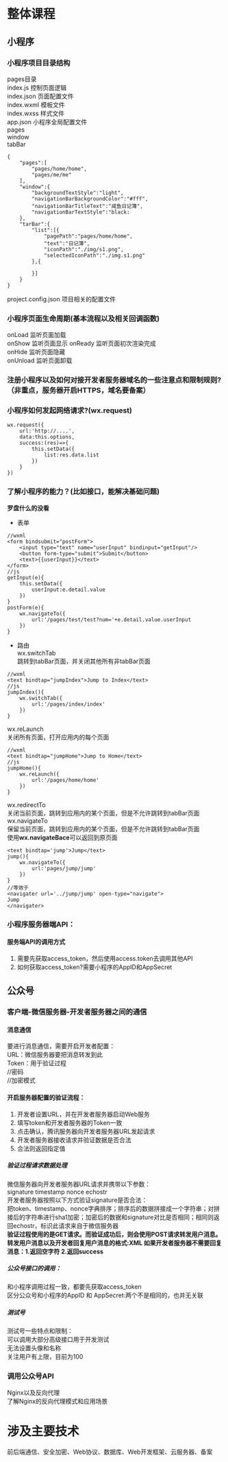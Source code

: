 # 整体课程  
## 小程序    
### 小程序项目目录结构  
pages目录  
    index.js 控制页面逻辑   
    index.json 页面配置文件  
    index.wxml 模板文件  
    index.wxss 样式文件   
app.json 小程序全局配置文件  
    pages  
    window  
    tabBar   
```
{
    "pages":[
        "pages/home/home",
        "pages/me/me"
    ],
    "window":{
        "backgroundTextStyle":"light",
        "navigationBarBackgroundColor":"#fff",
        "navigationBarTitleText":"咸鱼日记簿",
        "navigationBarTextStyle":"black:
    },
    "tarBar":{
        "list":[{
            "pagePath":"pages/home/home",
            "text":"日记簿",
            "iconPath":"./img/s1.png",
            "selectedIconPath":"./img.s1.png"
        },{

        }]
    }
}
```
project.config.json 项目相关的配置文件

### 小程序页面生命周期(基本流程以及相关回调函数)  
onLoad 监听页面加载  
onShow  监听页面显示 
onReady 监听页面初次渲染完成    
onHide  监听页面隐藏    
onUnload  监听页面卸载  
### 注册小程序以及如何对接开发者服务器域名的一些注意点和限制规则?（非重点，服务器开启HTTPS，域名要备案）  
### 小程序如何发起网络请求?(wx.request)   
```
wx.request({
    url:'http://....',
    data:this.options,
    success:(res)=>{
        this.setData({
            list:res.data.list
        })
    }
})
```
### 了解小程序的能力？(比如接口，能解决基础问题) 
**罗盘什么的没看** 
* 表单  
```
//wxml  
<form bindsubmit="postForm">
    <input type="text" name="userInput" bindinput="getInput"/>
    <button form-type="submit">Submit</button>
    <text>{{userInput}}</text>
</form>
//js
getInput(e){
    this.setData({
        userInput:e.detail.value
    })
}
postForm(e){
    wx.navigateTo({
        url:'/pages/test/test?num='+e.detail.value.userInput
    })
}
```
* 路由   
wx.switchTab  
跳转到tabBar页面，并关闭其他所有非tabBar页面   
```
//wxml
<text bindtap="jumpIndex">Jump to Index</text>
//js
jumpIndex(){
    wx.switchTab({
        url:'/pages/index/index'
    })
}
```
wx.reLaunch  
关闭所有页面，打开应用内的每个页面  
```
//wxml
<text bindtap="jumpHome">Jump to Home</text>
//js
jumpHome(){
    wx.reLaunch({
        url:'/pages/home/home'
    })
}
```
wx.redirectTo   
关闭当前页面，跳转到应用内的某个页面，但是不允许跳转到tabBar页面  
wx.navigateTo  
保留当前页面，跳转到应用内的某个页面，但是不允许跳转到tabBar页面   
使用**wx.navigateBace**可以返回到原页面   
```
<text bindtap='jump'>Jump</text>
jump(){
    wx.navigateTo({
        url:'pages/jump/jump'
    })
}
//等效于
<navigater url='../jump/jump' open-type="navigate">
Jump
</navigater>
```
### 小程序服务器端API：  
#### 服务端API的调用方式  
1. 需要先获取access_token，然后使用access.token去调用其他API  
2. 如何获取access_token?需要小程序的AppID和AppSecret  
    

## 公众号  
### 客户端-微信服务器-开发者服务器之间的通信    
#### 消息通信  
要进行消息通信，需要开启开发者配置：  
URL：微信服务器要把消息转发到此  
Token：用于验证过程  
//密码  
//加密模式  
#### 开启服务器配置的验证流程：  
1. 开发者设置URL，并在开发者服务器启动Web服务  
2. 填写token和开发者服务器的Token一致  
3. 点击确认，腾讯服务器向开发者服务器URL发起请求
4. 开发者服务器接收请求并验证数据是否合法  
5. 合法则返回指定值  
##### 验证过程请求数据处理  
微信服务器向开发者服务器URL请求并携带以下参数：  
signature timestamp nonce echostr  
开发者服务器按照以下方式验证signature是否合法：  
把token、timestamp、nonce字典排序；排序后的数据拼接成一个字符串；对拼接后的字符串进行sha1加密；加密后的数据和signature对比是否相同；相同则返回echostr，标识此请求来自于微信服务器  
**验证过程使用的是GET请求。而验证成功后，则会使用POST请求转发用户消息。  
转发用户消息以及开发者回复用户消息的格式:XML 
如果开发者服务器不需要回复消息：1.返回空字符 2.返回success**
##### 公众号接口的调用：  
和小程序调用过程一致，都要先获取access_token  
区分公众号和小程序的AppID 和 AppSecret:两个不是相同的，也并无关联  
##### 测试号  
测试号一些特点和限制：  
可以调用大部分高级接口用于开发测试  
无法设置头像和名称  
关注用户有上限，目前为100
### 调用公众号API  

Nginx以及反向代理  
了解Nginx的反向代理模式和应用场景  

# 涉及主要技术  
前后端通信、安全加密、Web协议、数据库、Web开发框架、云服务器、备案